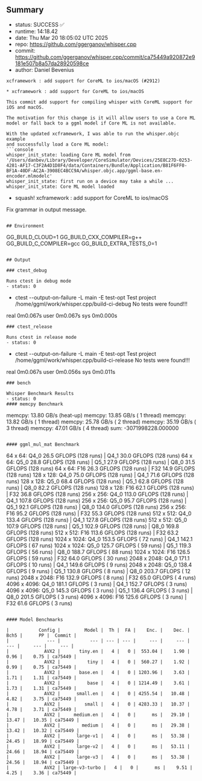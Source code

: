 ## Summary

- status:  SUCCESS ✅
- runtime: 14:18.42
- date:    Thu Mar 20 18:05:02 UTC 2025
- repo:    https://github.com/ggerganov/whisper.cpp
- commit:  https://github.com/ggerganov/whisper.cpp/commit/ca75449a920872e9181e507b8a57da28920598ce
- author:  Daniel Bevenius
```
xcframework : add support for CoreML to ios/macOS (#2912)

* xcframework : add support for CoreML to ios/macOS

This commit add support for compiling whisper with CoreML support for
iOS and macOS.

The motivation for this change is it will allow users to use a Core ML
model or fall back to a ggml model if Core ML is not available.

With the updated xcframework, I was able to run the whisper.objc example
and successfully load a Core ML model:
```console
whisper_init_state: loading Core ML model from '/Users/danbev/Library/Developer/CoreSimulator/Devices/25E8C27D-0253-4281-AF17-C3F2A4D1D8F4/data/Containers/Bundle/Application/B81F6FF0-BF1A-40DF-AC2A-3908EC4BCC9A/whisper.objc.app/ggml-base.en-encoder.mlmodelc'
whisper_init_state: first run on a device may take a while ...
whisper_init_state: Core ML model loaded
```

* squash! xcframework : add support for CoreML to ios/macOS

Fix grammar in output message.
```

## Environment

```
GG_BUILD_CLOUD=1
GG_BUILD_CXX_COMPILER=g++
GG_BUILD_C_COMPILER=gcc
GG_BUILD_EXTRA_TESTS_0=1
```

## Output

### ctest_debug

Runs ctest in debug mode
- status: 0
```
+ ctest --output-on-failure -L main -E test-opt
Test project /home/ggml/work/whisper.cpp/build-ci-debug
No tests were found!!!

real	0m0.067s
user	0m0.067s
sys	0m0.000s
```
### ctest_release

Runs ctest in release mode
- status: 0
```
+ ctest --output-on-failure -L main -E test-opt
Test project /home/ggml/work/whisper.cpp/build-ci-release
No tests were found!!!

real	0m0.067s
user	0m0.056s
sys	0m0.011s
```
### bench

Whisper Benchmark Results
- status: 0
#### memcpy Benchmark

```
memcpy:   13.80 GB/s (heat-up)
memcpy:   13.85 GB/s ( 1 thread)
memcpy:   13.82 GB/s ( 1 thread)
memcpy:   25.78 GB/s ( 2 thread)
memcpy:   35.19 GB/s ( 3 thread)
memcpy:   47.01 GB/s ( 4 thread)
sum:    -3071998228.000000
```

#### ggml_mul_mat Benchmark

```
  64 x   64: Q4_0    26.5 GFLOPS (128 runs) | Q4_1    30.0 GFLOPS (128 runs)
  64 x   64: Q5_0    28.8 GFLOPS (128 runs) | Q5_1    27.9 GFLOPS (128 runs) | Q8_0    31.5 GFLOPS (128 runs)
  64 x   64: F16     26.3 GFLOPS (128 runs) | F32     14.9 GFLOPS (128 runs)
 128 x  128: Q4_0    75.0 GFLOPS (128 runs) | Q4_1    71.6 GFLOPS (128 runs)
 128 x  128: Q5_0    68.4 GFLOPS (128 runs) | Q5_1    62.8 GFLOPS (128 runs) | Q8_0    82.2 GFLOPS (128 runs)
 128 x  128: F16     62.1 GFLOPS (128 runs) | F32     36.8 GFLOPS (128 runs)
 256 x  256: Q4_0   113.0 GFLOPS (128 runs) | Q4_1   107.8 GFLOPS (128 runs)
 256 x  256: Q5_0    95.7 GFLOPS (128 runs) | Q5_1    92.1 GFLOPS (128 runs) | Q8_0   134.0 GFLOPS (128 runs)
 256 x  256: F16     95.2 GFLOPS (128 runs) | F32     55.3 GFLOPS (128 runs)
 512 x  512: Q4_0   133.4 GFLOPS (128 runs) | Q4_1   127.8 GFLOPS (128 runs)
 512 x  512: Q5_0   107.9 GFLOPS (128 runs) | Q5_1   102.9 GFLOPS (128 runs) | Q8_0   169.8 GFLOPS (128 runs)
 512 x  512: F16    113.6 GFLOPS (128 runs) | F32     63.2 GFLOPS (128 runs)
1024 x 1024: Q4_0   153.5 GFLOPS ( 72 runs) | Q4_1   142.1 GFLOPS ( 67 runs)
1024 x 1024: Q5_0   125.7 GFLOPS ( 59 runs) | Q5_1   119.3 GFLOPS ( 56 runs) | Q8_0   188.7 GFLOPS ( 88 runs)
1024 x 1024: F16    126.5 GFLOPS ( 59 runs) | F32     64.0 GFLOPS ( 30 runs)
2048 x 2048: Q4_0   171.1 GFLOPS ( 10 runs) | Q4_1   149.6 GFLOPS (  9 runs)
2048 x 2048: Q5_0   138.4 GFLOPS (  9 runs) | Q5_1   130.8 GFLOPS (  8 runs) | Q8_0   203.7 GFLOPS ( 12 runs)
2048 x 2048: F16    132.9 GFLOPS (  8 runs) | F32     65.0 GFLOPS (  4 runs)
4096 x 4096: Q4_0   181.1 GFLOPS (  3 runs) | Q4_1   152.7 GFLOPS (  3 runs)
4096 x 4096: Q5_0   145.3 GFLOPS (  3 runs) | Q5_1   136.4 GFLOPS (  3 runs) | Q8_0   201.5 GFLOPS (  3 runs)
4096 x 4096: F16    125.6 GFLOPS (  3 runs) | F32     61.6 GFLOPS (  3 runs)
```

#### Model Benchmarks

|           Config |         Model |  Th |  FA |    Enc. |    Dec. |    Bch5 |      PP |  Commit |
|              --- |           --- | --- | --- |     --- |     --- |     --- |     --- |     --- |
|             AVX2 |       tiny.en |   4 |   0 |  553.04 |    1.90 |    0.96 |    0.75 | ca75449 |
|             AVX2 |          tiny |   4 |   0 |  560.27 |    1.92 |    0.99 |    0.75 | ca75449 |
|             AVX2 |       base.en |   4 |   0 | 1203.96 |    3.63 |    1.71 |    1.31 | ca75449 |
|             AVX2 |          base |   4 |   0 | 1214.49 |    3.61 |    1.73 |    1.31 | ca75449 |
|             AVX2 |      small.en |   4 |   0 | 4255.54 |   10.48 |    4.82 |    3.75 | ca75449 |
|             AVX2 |         small |   4 |   0 | 4283.33 |   10.37 |    4.78 |    3.71 | ca75449 |
|             AVX2 |     medium.en |   4 |   0 |      ms |   29.10 |   13.47 |   10.35 | ca75449 |
|             AVX2 |        medium |   4 |   0 |      ms |   29.38 |   13.42 |   10.32 | ca75449 |
|             AVX2 |      large-v1 |   4 |   0 |      ms |   53.38 |   24.45 |   18.99 | ca75449 |
|             AVX2 |      large-v2 |   4 |   0 |      ms |   53.11 |   24.66 |   18.94 | ca75449 |
|             AVX2 |      large-v3 |   4 |   0 |      ms |   53.38 |   24.56 |   18.94 | ca75449 |
|             AVX2 | large-v3-turbo |   4 |   0 |      ms |    9.51 |    4.25 |    3.36 | ca75449 |

